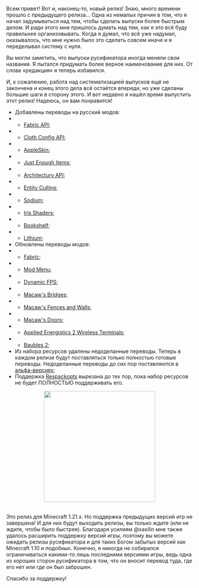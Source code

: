 Всем привет! Вот и, наконец-то, новый релиз!
Знаю, много времени прошло с предыдущего релиза… Одна из немалых причин в том, что я начал задумываться над тем, чтобы сделать выпуски более быстрым делом. И ради этого мне пришлось думать над тем, как я это всё буду правильнее организовывать. Когда я думал, что всё уже надумал, оказывалось, что мне нужно было это сделать совсем иначе и я переделывал систему с нуля. 

Вы могли заметить, что выпуски русификатора иногда меняли свои названия. Я пытался придумать более верное наименование для них. От слова «редакция» я теперь избавился.

И, к сожалению, работа над систематизацией выпусков ещё не закончена и конец этого дела всё остаётся впереди, но уже сделаны большие шаги в сторону этого. И вот недавно я нашёл время выпустить этот релиз! Надеюсь, он вам понравится!

* Добавлены переводы на русский модов:
* * [Fabric API](https://modrinth.com/mod/fabric-api);
* * [Cloth Config API](https://modrinth.com/mod/cloth-config);
* * [AppleSkin](https://modrinth.com/mod/appleskin);
* * [Just Enough Items](https://modrinth.com/mod/jei);
* * [Architectury API](https://modrinth.com/mod/architectury-api);
* * [Entity Culling](https://modrinth.com/mod/entityculling);
* * [Sodium](https://modrinth.com/mod/sodium);
* * [Iris Shaders](https://modrinth.com/mod/iris);
* * [Bookshelf](https://modrinth.com/mod/bookshelf-lib);
* * [Lithium](https://modrinth.com/mod/lithium);
* Обновлены переводы модов:
* * [Fabric](https://github.com/FabricMC/fabric);
* * [Mod Menu](https://modrinth.com/mod/modmenu);
* * [Dynamic FPS](https://modrinth.com/mod/dynamic-fps);
* * [Macaw's Bridges](https://modrinth.com/mod/macaws-bridges);
* * [Macaw's Fences and Walls](https://modrinth.com/mod/macaws-fences-and-walls);
* * [Macaw's Doors](https://modrinth.com/mod/macaws-doors);
* * [Applied Energistics 2 Wireless Terminals](https://modrinth.com/mod/applied-energistics-2-wireless-terminals);
* * [Baubles 2](https://modrinth.com/mod/baubles-2);
* Из набора ресурсов удалены недоделанные переводы. Теперь в каждом релизе будут поставляться только полностью готовые переводы. Недоделанные переводы до сих пор поставляются в [альфа-версиях](https://github.com/RushanM/Minecraft-Mods-Russian-Translation/releases);
* Поддержка [Respackopts](https://modrinth.com/mod/respackopts) вырезана до тех пор, пока набор ресурсов не будет ПОЛНОСТЬЮ поддерживать его.

<div align=center>
	<img width=auto height=300px src="https://github.com/user-attachments/assets/f66ec688-d9f0-4f3e-ad6c-06f02ffdb7f0">
</div>
<br>

Это релиз для Minecraft 1.21.x. Но поддержка предыдущих версий игр не завершена! И для них будут выходить релизы, вы только ждите (или не ждите, чтобы было быстрее). Благодаря усилиям @xaxilin мне также удалось расширить поддержку версий игры, поэтому вы можете ожидать релизы русификатора и для таких Богом забытых версий как Minecraft 1.10 и подобных. Конечно, я никогда не собирался ограничиваться какими-то лишь последними версиями игры, ведь одна из хороших сторон русификатора в том, что он вносит перевод туда, где его нет или где он был заброшен.

Спасибо за поддержку!